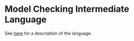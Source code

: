 
# Model Checking Intermediate Language

See [here](description.md) for a description of the language.
